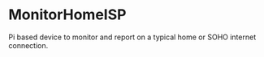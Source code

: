 # MonitorHomeISP
Pi based device to monitor and report on a typical home or SOHO internet connection. 
